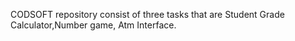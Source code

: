 CODSOFT repository consist of three tasks that are Student Grade Calculator,Number game, Atm Interface.
